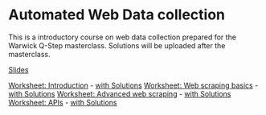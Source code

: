# Automated Web Data collection

This is a introductory course on web data collection prepared for the Warwick Q-Step masterclass.
Solutions will be uploaded after the masterclass. 

[Slides](webdata_slides.pdf)

[Worksheet: Introduction](1_intro.Rmd) - [with Solutions](1_introSolution.Rmd)
[Worksheet: Web scraping basics](2_basicWebScraping.Rmd) - [with Solutions](2_basicWebScrapingSolution.Rmd)
[Worksheet: Advanced web scraping](3_advancedWebScraping.Rmd) - [with Solutions](3_advancedWebScrapingSolution.Rmd)
[Worksheet: APIs](4_API.Rmd) - [with Solutions](4_APISolution.Rmd)

